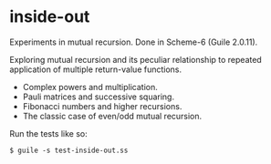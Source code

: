 # inside-out

Experiments in mutual recursion. Done in Scheme-6 (Guile 2.0.11).

Exploring mutual recursion and its peculiar relationship to
repeated application of multiple return-value functions.

- Complex powers and multiplication.
- Pauli matrices and successive squaring.
- Fibonacci numbers and higher recursions.
- The classic case of even/odd mutual recursion.

Run the tests like so:

```
$ guile -s test-inside-out.ss
```
